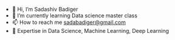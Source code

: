 - 👋 Hi, I’m Sadashiv Badiger 
- 🌱 I’m currently learning Data science master class 
- 📫 How to reach me sadabadiger@gmail.com
- 💬 Expertise in Data Science, Machine Learning, Deep Learning 

<!---
Sadabadiger/Sadabadiger is a ✨ special ✨ repository because its `README.md` (this file) appears on your GitHub profile.
You can click the Preview link to take a look at your changes.
--->
